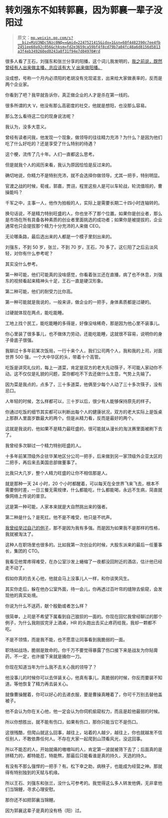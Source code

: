 # 转刘强东不如转郭襄，因为郭襄一辈子没阳过

> 原文：[`mp.weixin.qq.com/s?__biz=MzU3NDc5Nzc0NQ==&mid=2247521415&idx=1&sn=60f4482390c7ee4fb2451ee60a92c056&chksm=fd2e3659ca59bf4f8cd79b7a04fc48a6d8156d5813a3f4eb349260ed0243a8f31f94e7d04970#rd`](http://mp.weixin.qq.com/s?__biz=MzU3NDc5Nzc0NQ==&mid=2247521415&idx=1&sn=60f4482390c7ee4fb2451ee60a92c056&chksm=fd2e3659ca59bf4f8cd79b7a04fc48a6d8156d5813a3f4eb349260ed0243a8f31f94e7d04970#rd)

很多人看了王石，刘强东和张兰分享的阳播，这个词儿我发明的，[我之前说，既然曾经有人出来做主播，总应该有大 V 出来做阳播。](https://mp.weixin.qq.com/s?__biz=MzU0MjYwNDU2Mw==&mid=2247509062&idx=2&sn=f71abdd965204d3dc36d8fe0d540c081&chksm=fb1ac83acc6d412cf3b2fb2181199f7c429b89ba7bc23a6da7af760f4cabe163ec6faa7f0a74&token=1027925880&lang=zh_CN&scene=21#wechat_redirect)

没成想，号称一个月内必须阳的老胡没有兑现诺言，出来给大家做表率的，反而是两个企业家。 

你看到了吧？我早就告诉你，真正做企业的人才是杀在第一线的。

很多所谓的大 V，他没有那么高密度的社交，他就是想阳，也没那么容易。 

那么怎么看待这二位的现身说法呢？ 

我认为，没多大意义。

曾经有读者问我，他发现一个现象，做领导的往往精力充沛？为什么？是因为他们吃了什么好吃的？还是享受了什么特别的待遇？ 

这个梗，流传了几十年。人们一直都这么思考。 

但是就我个人的阅历来看，我认为原因恰恰是反过来的。

确切地说，你精力不是特别充沛，就不会选择你做领导。尤其一把手，特别明显。

官渡之战的时候，荀彧，郭嘉，贾诩，程昱这些人是可以车轮战，轮流值班的，曹操能吗？ 

千军之中，主事一人，他作为拍板的人，实际上是需要长期二十四小时连轴转的。 

换句话说，不是精力特别旺盛的人，你也坐不了那个位置。如果你是创业者，那么是市场在所有具备各种素质的创业者里面挑选的成功者；如果你是被提拔的，企业通常也只会提拔那个精力十分充沛的人来做 CEO。 

无论哪条路，最后选出来的人都是一个模子里刻出来的。 

刘强东，不到 50 岁，张兰，不到 70 岁，王石，70 多了。这仨阳了之后云淡风轻，对你有什么参考呢？ 

其实没什么参考。

第一种可能，他们可能真的没啥感觉，你看着张兰还在直播，病了也不休息，刘强东的视频看起来精神头十足，王石一直是硬汉形象。 

第二种可能，他们的耐受力比你高。 

第一种可能就是我说的，一般来讲，做企业的一把手，身体素质都是过硬的。 

过硬就体现在两点，能吃能睡。 

工地上找个民工，能吃能睡的多得是，好像没啥稀奇，那是因为他心里不装事儿。 

你心里装了很多事儿，也不做体力劳动，还能吃能睡，这就很不容易，说明你的身子骨底子很强。 

我聊过十多年前某次饭局，一行十来个人，我们公司两个人，我和我的上司，对面世界 500 强，一个大中华区的头，带着十个高管。 

吃饭是讲究礼仪的，每上一道菜，肯定是双方的老大先动筷子，不可能人家动你不动。这不仅仅是礼貌的问题，菜你都吃不下去还做什么生意，气势上先输了。 

因为菜是我点的，点多了，三十多道菜，他俩至少每个人动了三十多次筷子，没有忌口。 

人年轻的时候，怎么样都可以，三十岁以后，很少有人能够保持原先的样子。

你通过吃饭的细节其实都可以判断出每个人的健康状况，双方的老大实际上是饭桌上那群人里面岁数最大的两个。但是从精力看，反而是最好的两个。 

这就是我说的，他如果不是精力最旺盛的，很可能就从漫长的淘汰赛里面被刷下去了。 

我曾经多次聊过一个精力特别旺盛的人。

十多年前某顶级外企驻华某地区分公司一把手，后来做到另一家顶级外企亚太区的二把手，再后来去美国总部做董事了。 

比我只大几岁，整个人精力旺盛的让你不相信那是人。 

就是那种一天 24 小时，20 个小时都醒着，可以每天在全世界飞来飞去，根本不需要倒时差，一日三餐无需规律，什么都能吃，什么都能喝，永远不生病，简直就像网络上传说的普京。 

这是第一种可能，人家本来就是大自然挑出来的强者。 

第二种是什么？是死扛。他不是不难受，他只是不吭声。

[我曾经举过自己的例子](http://mp.weixin.qq.com/s?__biz=MzU3NDc5Nzc0NQ==&mid=2247521408&idx=1&sn=c47f6bb27ce924f4788500b675fee99e&chksm=fd2e365eca59bf48c20008020efc844db4d41453bd815399074615795c2aee4d54e903fcb52c&scene=21#wechat_redirect)，那不是因为我有多强。而是因为如果我不是那样的性格，我就被淘汰了。 

这种人在职场里也很多的。比如我第一次创业的时候，大股东派来的最后一任董事长，集团的 CTO。 

我看见他胃疼得难受，在办公室沙发上蜷缩了一夜都没回附近的酒店，估计他已经走不动了。

假如你真的去关心他，他就会马上没事儿人一样，和你谈笑风生。 

其实你走后，躲在他办公室外面，待一会儿，你再透过百叶帘的缝隙去偷窥，会发现他的真实处境。 

你说为什么不送药，献个殷勤或者怎么样？

很简单，上司是不希望下属看到自己狼狈的一面的。你现在回忆我曾经聊过的那个例子，为什么我刚拔完牙上酒桌，HR 的头跑出去买止疼药给我，我却一颗都不吃。

不是不领情，而是我不能，也不愿意让同事看到我脆弱的一面。 

职场如战场，脆弱是致命的。你千万不要觉得暴露了伤口接下来是战友为你贴膏药，不一定，也许接下来就是捅你一刀。 

你现在知道当年为什么我不去关心我的领导了？

他没事儿的时候你可以去佯装关心，他真有事儿，真脆弱的时候，你反而要装不知道。等他恢复了精力再去装关心。 

就像曹操醒着，你可以好心的去递衣服，要是曹操真睡着了，你可千万别去替他盖被子。 

他不会认为你在关心他，他一定会认为你伺机偷窥权力，而且是趁他最弱的时候。

所以你想胜出，就不能有伤口，如果有伤口，那你只能当它不是伤口。

这很残酷，但爬山就这么回事，越往上，站着的人越少，越往上，你也就越发不信任别人，不敢依靠任何人。不存在大家一起爬到山顶看风光，没这回事。

所以不能忍的人，开始就痛的嗷嗷叫的人，肯定第一波就被筛下去了；后面真的是拼精力的，都特能忍，特能熬，那最后只能看谁是真的持久，天选的持久。 

有没有不那么强悍的一把手？有。松下幸之助，病秧子，也能成为经营之神。那就得有特别独到的天赋与机缘。 

所以王石、刘强东和张兰，没什么可参考的。我觉得这么多人转发他俩，无非拿他们当锦鲤，寻求心理安慰。

那你还不如把郭襄当锦鲤。

因为郭襄这辈子是真的没有杨（阳）过。